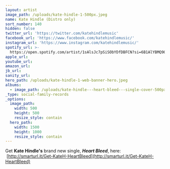 ```yaml
---
layout: artist
image_path: /uploads/kate-hindle-1-500px.jpeg
name: Kate Hindle (Distro only)
sort_number: 140
hidden: false
twitter_url: 'https://twitter.com/katehindlemusic'
facebook_url: 'https://www.facebook.com/katehindlemusic/'
instagram_url: 'https://www.instagram.com/katehindlemusic/'
spotify_url: >-
  https://open.spotify.com/artist/1sAlsJc7pSiSObYDfDBFCN?si=6B1AlYBMQ9ODFd2sEuw5IA
apple_url:
youtube_url:
amazon_url:
jb_url:
sanity_url:
hero_path: /uploads/kate-hindle-1-web-banner-hero.jpeg
albums:
  - image_path: /uploads/kate-hindle---heart-bleed---single-cover-500px.jpeg
_type: social-family-records
_options:
  image_path:
    width: 500
    height: 500
    resize_style: contain
  hero_path:
    width: 1500
    height: 1000
    resize_style: contain
---
```


Get **Kate Hindle's** brand new single, ***Heart Bleed***, here: &nbsp;[http://smarturl.it/Get-KateH-HeartBleed](http://smarturl.it/Get-KateH-HeartBleed)